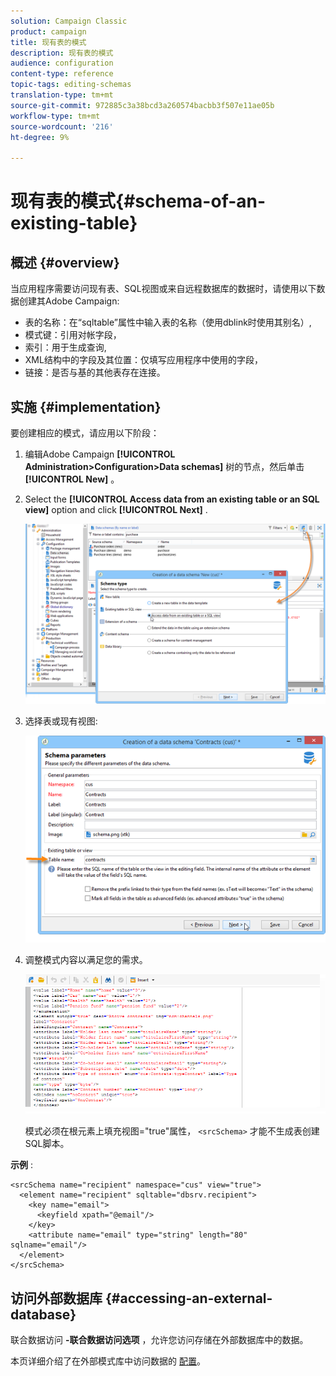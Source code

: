 ```yaml
---
solution: Campaign Classic
product: campaign
title: 现有表的模式
description: 现有表的模式
audience: configuration
content-type: reference
topic-tags: editing-schemas
translation-type: tm+mt
source-git-commit: 972885c3a38bcd3a260574bacbb3f507e11ae05b
workflow-type: tm+mt
source-wordcount: '216'
ht-degree: 9%

---
```



# 现有表的模式{#schema-of-an-existing-table}

## 概述 {#overview}

当应用程序需要访问现有表、SQL视图或来自远程数据库的数据时，请使用以下数据创建其Adobe Campaign:

* 表的名称：在“sqltable”属性中输入表的名称（使用dblink时使用其别名）,
* 模式键：引用对帐字段，
* 索引：用于生成查询,
* XML结构中的字段及其位置：仅填写应用程序中使用的字段，
* 链接：是否与基的其他表存在连接。

## 实施 {#implementation}

要创建相应的模式，请应用以下阶段：

1. 编辑Adobe Campaign **[!UICONTROL Administration>Configuration>Data schemas]** 树的节点，然后单击 **[!UICONTROL New]** 。
1. Select the **[!UICONTROL Access data from an existing table or an SQL view]** option and click **[!UICONTROL Next]** .

   ![](assets/s_ncs_configuration_extand_a_schema.png)

1. 选择表或现有视图:

   ![](assets/s_ncs_configuration_select_table.png)

1. 调整模式内容以满足您的需求。

   ![](assets/s_ncs_configuration_view_create_schema.png)

   模式必须在根元素上填充视图=&quot;true&quot;属性， `<srcSchema>` 才能不生成表创建SQL脚本。

**示例** :

```
<srcSchema name="recipient" namespace="cus" view="true">
  <element name="recipient" sqltable="dbsrv.recipient">
    <key name="email">
      <keyfield xpath="@email"/>
    </key>   
    <attribute name="email" type="string" length="80" sqlname="email"/>
  </element>
</srcSchema>
```

## 访问外部数据库 {#accessing-an-external-database}

联合数据访问 **-联合数据访问选项** ，允许您访问存储在外部数据库中的数据。

本页详细介绍了在外部模式库中访问数据的 [配置](../../installation/using/creating-data-schema.md)。
